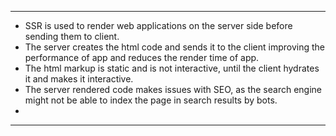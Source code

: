 
---
- SSR is used to render web applications on the server side before sending them to client.
- The server creates the html code and sends it to the client improving the performance of app and reduces the render time of app.
- The html markup is static and is not interactive, until the client hydrates it and makes it interactive.
- The server rendered code makes issues with SEO, as the search engine might not be able to index the page in search results by bots.
- 
---
